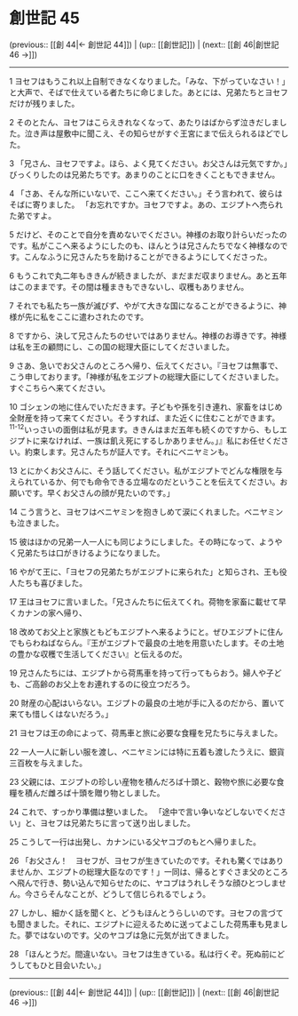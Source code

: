 # 創世記 45

(previous:: [[創 44|← 創世記 44]]) | (up:: [[創世記]]) | (next:: [[創 46|創世記 46 →]])

***




1 
ヨセフはもうこれ以上自制できなくなりました。「みな、下がっていなさい！」と大声で、そばで仕えている者たちに命じました。あとには、兄弟たちとヨセフだけが残りました。 



2 
そのとたん、ヨセフはこらえきれなくなって、あたりはばからず泣きだしました。泣き声は屋敷中に聞こえ、その知らせがすぐ王宮にまで伝えられるほどでした。 



3 
「兄さん、ヨセフですよ。ほら、よく見てください。お父さんは元気ですか。」びっくりしたのは兄弟たちです。あまりのことに口をきくこともできません。 



4 
「さあ、そんな所にいないで、ここへ来てください。」そう言われて、彼らはそばに寄りました。 「お忘れですか。ヨセフですよ。あの、エジプトへ売られた弟ですよ。 



5 
だけど、そのことで自分を責めないでください。神様のお取り計らいだったのです。私がここへ来るようにしたのも、ほんとうは兄さんたちでなく神様なのです。こんなふうに兄さんたちを助けることができるようにしてくださった。 



6 
もうこれで丸二年もききんが続きましたが、まだまだ収まりません。あと五年はこのままです。その間は種まきもできないし、収穫もありません。 



7 
それでも私たち一族が滅びず、やがて大きな国になることができるように、神様が先に私をここに遣わされたのです。 



8 
ですから、決して兄さんたちのせいではありません。神様のお導きです。神様は私を王の顧問にし、この国の総理大臣にしてくださいました。 



9 
さあ、急いでお父さんのところへ帰り、伝えてください。『ヨセフは無事で、こう申しております。「神様が私をエジプトの総理大臣にしてくださいました。すぐこちらへ来てください。 



10 
ゴシェンの地に住んでいただきます。子どもや孫を引き連れ、家畜をはじめ全財産を持って来てください。そうすれば、また近くに住むことができます。 <sup class="versenum">11-12</sup>いっさいの面倒は私が見ます。ききんはまだ五年も続くのですから、もしエジプトに来なければ、一族は飢え死にするしかありません。」』私にお任せください。約束します。兄さんたちが証人です。それにベニヤミンも。 



13 
とにかくお父さんに、そう話してください。私がエジプトでどんな権限を与えられているか、何でも命令できる立場なのだということを伝えてください。お願いです。早くお父さんの顔が見たいのです。」 



14 
こう言うと、ヨセフはベニヤミンを抱きしめて涙にくれました。ベニヤミンも泣きました。 



15 
彼はほかの兄弟一人一人にも同じようにしました。その時になって、ようやく兄弟たちは口がきけるようになりました。 



16 
やがて王に、「ヨセフの兄弟たちがエジプトに来られた」と知らされ、王も役人たちも喜びました。 



17 
王はヨセフに言いました。「兄さんたちに伝えてくれ。荷物を家畜に載せて早くカナンの家へ帰り、 



18 
改めてお父上と家族ともどもエジプトへ来るようにと。ぜひエジプトに住んでもらわねばならん。『王がエジプトで最良の土地を用意いたします。その土地の豊かな収穫で生活してください』と伝えるのだ。 



19 
兄さんたちには、エジプトから荷馬車を持って行ってもらおう。婦人や子ども、ご高齢のお父上をお連れするのに役立つだろう。 



20 
財産の心配はいらない。エジプトの最良の土地が手に入るのだから、置いて来ても惜しくはないだろう。」 



21 
ヨセフは王の命によって、荷馬車と旅に必要な食糧を兄たちに与えました。 



22 
一人一人に新しい服を渡し、ベニヤミンには特に五着も渡したうえに、銀貨三百枚を与えました。 



23 
父親には、エジプトの珍しい産物を積んだろば十頭と、穀物や旅に必要な食糧を積んだ雌ろば十頭を贈り物としました。 



24 
これで、すっかり準備は整いました。 「途中で言い争いなどしないでください」と、ヨセフは兄弟たちに言って送り出しました。 



25 
こうして一行は出発し、カナンにいる父ヤコブのもとへ帰りました。 



26 
「お父さん！　ヨセフが、ヨセフが生きていたのです。それも驚くではありませんか、エジプトの総理大臣なのです！」一同は、帰るとすぐさま父のところへ飛んで行き、勢い込んで知らせたのに、ヤコブはうれしそうな顔ひとつしません。今さらそんなことが、どうして信じられるでしょう。 



27 
しかし、細かく話を聞くと、どうもほんとうらしいのです。ヨセフの言づても聞きました。それに、エジプトに迎えるために送ってよこした荷馬車も見ました。夢ではないのです。父のヤコブは急に元気が出てきました。 



28 
「ほんとうだ。間違いない。ヨセフは生きている。私は行くぞ。死ぬ前にどうしてもひと目会いたい。」

***

(previous:: [[創 44|← 創世記 44]]) | (up:: [[創世記]]) | (next:: [[創 46|創世記 46 →]])
